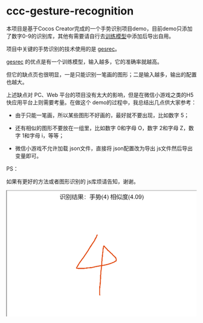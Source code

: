 # ccc-gesture-recognition

本项目是基于Cocos Creator完成的一个手势识别项目demo，目前demo只添加了数字0-9的识别库，其他有需要请自行去[训练模型](http://uwdata.github.io/gestrec/)中添加后导出自用。

项目中关键的手势识别的技术使用的是 [gesrec](https://github.com/uwdata/gestrec)。

[gesrec](https://github.com/uwdata/gestrec) 的优点是有一个训练模型，输入越多，它的准确率就越高。

但它的缺点页也很明显，一是只能识别一笔画的图形；二是输入越多，输出的配置也越大。

上述缺点对 PC、Web 平台的项目没有太大的影响，但是在微信小游戏之类的H5快应用平台上则需要考量。在做这个 demo的过程中，我总结出几点供大家参考：

- 由于只能一笔画，所以某些图形不好画的，最好就不要出现，比如数字 5；

- 还有相似的图形不要放在一组里，比如数字 0和字母 O，数字 2和字母 Z，数字 1和字母 i，等等；

- 微信小游戏不允许加载 json文件，直接将 json配置改为导出 js文件然后导出变量即可。

PS：

如果有更好的方法或者图形识别的 js库烦请告知，谢谢。


![截图演示](./screenshot.png)
